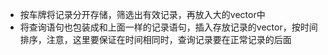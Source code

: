 - 按车牌将记录分开存储，筛选出有效记录，再放入大的vector中
- 将查询语句也包装成和上面一样的记录语句，插入存放记录的vector，按时间排序，注意，这里要保证在时间相同时，查询记录要在正常记录的后面
